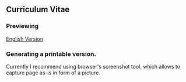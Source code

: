 ## Curriculum Vitae

### Previewing

[English Version](https://rawgit.com/mibli/cv/master/html/en.html)

### Generating a printable version.

Currently I recommend using browser's screenshot tool, which allows to capture page as-is in form of
a picture.
